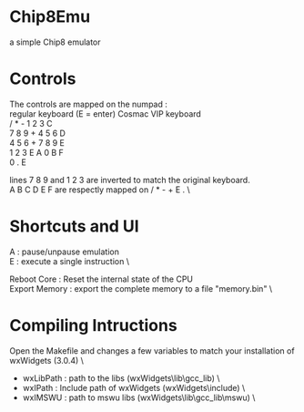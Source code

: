 # Chip8Emu
a simple Chip8 emulator

# Controls
The controls are mapped on the numpad : \
regular keyboard (E = enter)	Cosmac VIP keyboard \
	/	*	-					1	2	3	C \
7	8	9	+					4	5	6	D \
4	5	6	+					7	8	9	E \
1	2	3	E					A	0	B	F \
	0	.	E
	
lines 7	8 9 and 1 2 3 are inverted to match the original keyboard. \
A B C D E F are respectly mapped on / * - + E . \

# Shortcuts and UI
A : pause/unpause emulation \
E : execute a single instruction \

Reboot Core : Reset the internal state of the CPU \
Export Memory : export the complete memory to a file "memory.bin" \


# Compiling Intructions
Open the Makefile and changes a few variables to match your installation of wxWidgets (3.0.4) \
- wxLibPath : path to the libs (wxWidgets\lib\gcc_lib) \
- wxIPath : Include path of wxWidgets (wxWidgets\include) \
- wxIMSWU : path to mswu libs (wxWidgets\lib\gcc_lib\mswu) \
